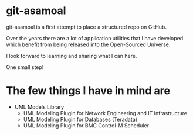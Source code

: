 git-asamoal
===========

git-asamoal is a first attempt to place a structured repo on GitHub.

Over the years there are a lot of application utilities that I have developed which benefit from being released into the Open-Sourced Universe.

I look forward to learning and sharing what I can here.

One small step!

The few things I have in mind are
===========

- UML Models Library
   - UML Modeling Plugin for Network Engineering and IT Infrastructure
   - UML Modeling Plugin for Databases (Teradata)
   - UML Modeling Plugin for BMC Control-M Scheduler
